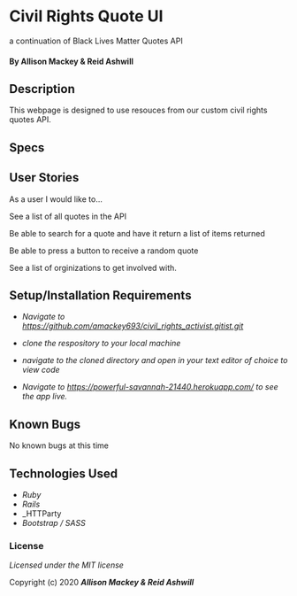 # Civil Rights Quote UI 
a continuation of Black Lives Matter Quotes API



#### By Allison Mackey & Reid Ashwill 

## Description
This webpage is designed to use resouces from our custom civil rights quotes API.

## Specs




## User Stories
As a user I would like to...

See a list of all quotes in the API

Be able to search for a quote and have it return a list of items returned

Be able to press a button to receive a random quote

See a list of orginizations to get involved with.



## Setup/Installation Requirements

* _Navigate to https://github.com/amackey693/civil_rights_activist.gitist.git_
* _clone the respository to your local machine_
* _navigate to the cloned directory and open in your text editor of choice to view code_

* _Navigate to https://powerful-savannah-21440.herokuapp.com/ to see the app live._

## Known Bugs
No known bugs at this time


## Technologies Used

* _Ruby_
* _Rails_
* _HTTParty
* _Bootstrap / SASS_

### License

*Licensed under the MIT license*

Copyright (c) 2020 **_Allison Mackey & Reid Ashwill_**